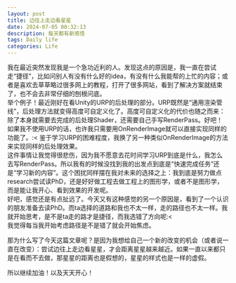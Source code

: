 ```yaml
---
layout: post
title: 边往上走边看星星
date: 2024-07-05 00:32:13
description: 每天都有新感悟
tags: Daily life
categories: Life
---
```


我在最近突然发现我是一个急功近利的人。发现这点的原因是，我一直在尝试走“捷径”，比如问别人有没有什么好的idea，有没有什么我能帮的上忙的内容；或者是喜欢去草草略过很多网上的教程，打开了很多网站，看到了解决方案就结束了，也不会去非常仔细的刨根问底。\
举个例子！最近刚好在看Unity的URP的后处理的部分。URP既然是“通用渲染管线”，后处理方法就变得高度可自定义化了。高度可自定义化的代价也随之而来：除了本身就需要去完成的后处理Shader，还需要自己手写RenderPass。好吧！如果我不使用URP的话，也许我只需要用OnRenderImage就可以直接实现同样的功能了。:< 鉴于学习URP的困难程度，我换了另一种类似OnRenderImage的方法来实现同样的后处理效果。\
这件事情让我觉得很悲伤，因为我不愿意去花时间学习URP到底是什么，我怎么去写RenderPass。所以我有的时候没找到我的出发点到底是“快速完成任务”还是“学习新的内容”。这个困扰同样摆在我对未来的选择之上：我到底是努力做点research尝试读PhD，还是好好做工程去做工程上的图形学，或者不是图形学，而是能让我开心、看到效果的开发呢。\
好吧，感觉还是有点扯远了。今天又有这种感觉的另一个原因是，看到了一个认识的朋友准备去读PhD。而ta选择的道路和我也不太一样，走的路径也不太一样。我就开始思考，是不是ta走的路才是捷径，而我选错了方向呢:< \
我觉得每当我开始考虑路径是不是错了就会开始焦虑。

那为什么写了今天这篇文章呢？是因为我想给自己一个新的改变的机会（或者说一直在改变）：尝试边往上走边看星星，才会距离星星越来越近。如果一直以来都只是在看而不去做，那星星的距离也是假想的，星星的样式也是一样的虚假。

所以继续加油！以及天天开心！